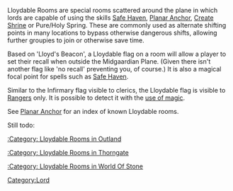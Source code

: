 Lloydable Rooms are special rooms scattered around the plane in which
lords are capable of using the skills [Safe
Haven](Safe_Haven "wikilink"), [Planar
Anchor](Planar_Anchor "wikilink"), [Create
Shrine](Create_Shrine "wikilink") or Pure/Holy Spring. These are
commonly used as alternate shifting points in many locations to bypass
otherwise dangerous shifts, allowing further groupies to join or
otherwise save time.

Based on 'Lloyd's Beacon', a Lloydable flag on a room will allow a
player to set their recall when outside the Midgaardian Plane. (Given
there isn't another flag like 'no recall' preventing you, of course.) It
is also a magical focal point for spells such as [Safe
Haven](Safe_Haven "wikilink").

Similar to the Infirmary flag visible to clerics, the Lloydable flag is
visible to [Rangers](Rangers "wikilink") only. It is possible to detect
it with the [use of magic](Detect_Haven "wikilink").

See [Planar Anchor](Planar_Anchor "wikilink") for an index of known
Lloydable rooms.

Still todo:

[:Category: Lloydable Rooms in
Outland](:Category:_Lloydable_Rooms_in_Outland "wikilink")

[:Category: Lloydable Rooms in
Thorngate](:Category:_Lloydable_Rooms_in_Thorngate "wikilink")

[:Category: Lloydable Rooms in World Of
Stone](:Category:_Lloydable_Rooms_in_World_Of_Stone "wikilink")

[Category:Lord](Category:Lord "wikilink")
